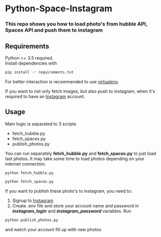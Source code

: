 # Python-Space-Instagram 
### This repo shows you how to load photo's from hubble API, Spacex API and push them to instagram
## Requirements
Python >= 3.5 required.  
Install dependencies with 
```bash
pip install -r requirements.txt
```
For better interaction is recommended to use [virtualenv](https://github.com/pypa/virtualenv).

If you want to not only fetch images, but also push to instagram, when it's required to have an
[Instagram](https://www.instagram.com/) account. 

## Usage
Main logic is separated to 3 scripts
* fetch_hubble.py
* fetch_spacex.py
* publish_photos.py

You can run separately __fetch_hubble.py__ and __fetch_spacex.py__ to just load last photos. 
It may take some time to load photos depending on your internet connection.
```bash
python fetch_hubble.py
```
```bash
python fetch_spacex.py
```

If you want to publish these photo's to instagram, you need to:
1. Signup to [Instagram](https://www.instagram.com/)
2. Create .env file and store your account name and password in ***instagram_login*** and 
***instagram_password*** variables. 
Run 
```bash
python publish_photos.py
```
and watch your account fill up with new photos